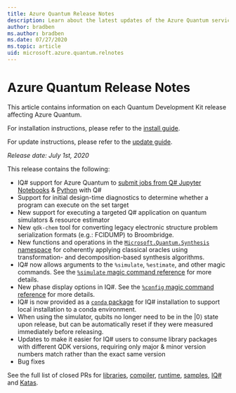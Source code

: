 ```yaml
---
title: Azure Quantum Release Notes
description: Learn about the latest updates of the Azure Quantum service. 
author: bradben
ms.author: bradben
ms.date: 07/27/2020
ms.topic: article
uid: microsoft.azure.quantum.relnotes
---
```


# Azure Quantum Release Notes

This article contains information on each Quantum Development Kit release affecting Azure Quantum.

For installation instructions, please refer to the [install guide](xref:microsoft.quantum.install).

For update instructions, please refer to the [update guide](xref:microsoft.quantum.update).

*Release date: July 1st, 2020*

This release contains the following:

- IQ# support for Azure Quantum to [submit jobs from Q# Jupyter Notebooks](xref:microsoft.azure.quantum.submit-jobs.jupyter) & [Python](xref:microsoft.azure.quantum.submit-jobs.python) with Q#
- Support for initial design-time diagnostics to determine whether a program can execute on the set target
- New support for executing a targeted Q# application on quantum simulators & resource estimator
- New `qdk-chem` tool for converting legacy electronic structure problem serialization formats (e.g.: FCIDUMP) to Broombridge.
- New functions and operations in the [`Microsoft.Quantum.Synthesis` namespace](xref:microsoft.quantum.synthesis) for coherently applying classical oracles using transformation- and decomposition-based synthesis algorithms.
- IQ# now allows arguments to the `%simulate`, `%estimate`, and other magic commands. See the [`%simulate` magic command reference](xref:microsoft.quantum.iqsharp.magic-ref.simulate) for more details.
- New phase display options in IQ#. See the [`%config` magic command reference](xref:microsoft.quantum.iqsharp.magic-ref.config) for more details.
- IQ# is now provided as a [`conda` package](https://anaconda.org/quantum-engineering/iqsharp) for IQ# installation to support local installation to a conda environment.
- When using the simulator, qubits no longer need to be in the |0⟩ state upon release, but can be automatically reset if they were measured immediately before releasing.
- Updates to make it easier for IQ# users to consume library packages with different QDK versions, requiring only major & minor version numbers match rather than the exact same version
- Bug fixes 

See the full list of closed PRs for [libraries](https://github.com/Microsoft/QuantumLibraries/pulls?q=is%3Apr+is%3Aclosed), [compiler](https://github.com/microsoft/qsharp-compiler/pulls?q=is%3Apr+is%3Aclosed), [runtime](https://github.com/microsoft/qsharp-runtime/pulls?q=is%3Apr+is%3Aclosed), [samples](https://github.com/Microsoft/Quantum/pulls?q=is%3Apr+is%3Aclosed), [IQ#](https://github.com/microsoft/iqsharp/pulls?q=is%3Apr+is%3Aclosed) and [Katas](https://github.com/microsoft/QuantumKatas/pulls?q=is%3Apr+is%3Aclosed).  
